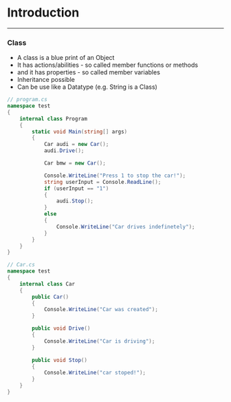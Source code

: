 # Introduction

---

### Class

- A class is a blue print of an Object
- It has actions/abilities - so called member functions or methods
- and it has properties - so called member variables
- Inheritance possible
- Can be use like a Datatype (e.g. String is a Class)

```csharp
// program.cs
namespace test
{
    internal class Program
    {
        static void Main(string[] args)
        {
            Car audi = new Car();
            audi.Drive();

            Car bmw = new Car();

            Console.WriteLine("Press 1 to stop the car!");
            string userInput = Console.ReadLine();
            if (userInput == "1")
            {
                audi.Stop();
            }
            else
            {
                Console.WriteLine("Car drives indefinetely");
            }
        }
    }
}
```

```csharp
// Car.cs
namespace test
{
    internal class Car
    {
        public Car()
        {
            Console.WriteLine("Car was created");
        }

        public void Drive()
        {
            Console.WriteLine("Car is driving");
        }

        public void Stop()
        {
            Console.WriteLine("car stoped!");
        }
    }
}

```